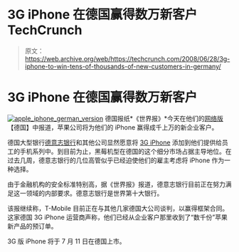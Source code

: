 # 3G iPhone 在德国赢得数万新客户 TechCrunch

> 原文：<https://web.archive.org/web/https://techcrunch.com/2008/06/28/3g-iphone-to-win-tens-of-thousands-of-new-customers-in-germany/>

# 3G iPhone 在德国赢得数万新客户

[![](img/692477e32fd23d3d98295b5e3871a54d.png "apple_iphone_german_version")](https://web.archive.org/web/20230207090915/http://old.crunchgear.com/wp-content/uploads/2008/06/apple_iphone_german_version.jpg) 
德国报纸*《世界报》*今天在他们的[网络版](https://web.archive.org/web/20230207090915/http://www.welt.de/webwelt/article2156514/Deutsche_Bank_erlaubt_iPhone_als_Diensthandy.html)【德国】中报道，苹果公司将为他们的 iPhone 赢得成千上万的新企业客户。

德国大型银行[德意志银行](https://web.archive.org/web/20230207090915/http://www.db.com/index_e.htm)和其他公司显然愿意将 [3G iPhone](https://web.archive.org/web/20230207090915/http://www.crunchgear.com/search/3G+iPhone) 添加到他们提供给员工的手机系列中。到目前为止，黑莓机型在德国的这个细分市场占据主导地位。在过去几周，德意志银行的几位高管似乎已经迫使他们的雇主考虑将 iPhone 作为一种选择。

由于金融机构的安全标准特别高，据《世界报》报道，德意志银行目前正在努力满足这一领域的内部要求。德意志银行是世界第十大银行。

该报继续称，T-Mobile 目前正在与其他几家德国大公司谈判，以赢得框架合同。这家德国 3G iPhone 运营商声称，他们已经从企业客户那里收到了“数千份”苹果新产品的预订单。

3G 版 iPhone 将于 7 月 11 日在德国上市。
